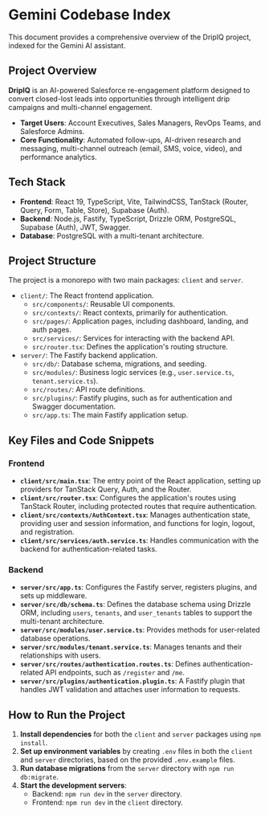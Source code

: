 
# Gemini Codebase Index

This document provides a comprehensive overview of the DripIQ project, indexed for the Gemini AI assistant.

## Project Overview

**DripIQ** is an AI-powered Salesforce re-engagement platform designed to convert closed-lost leads into opportunities through intelligent drip campaigns and multi-channel engagement.

- **Target Users**: Account Executives, Sales Managers, RevOps Teams, and Salesforce Admins.
- **Core Functionality**: Automated follow-ups, AI-driven research and messaging, multi-channel outreach (email, SMS, voice, video), and performance analytics.

## Tech Stack

- **Frontend**: React 19, TypeScript, Vite, TailwindCSS, TanStack (Router, Query, Form, Table, Store), Supabase (Auth).
- **Backend**: Node.js, Fastify, TypeScript, Drizzle ORM, PostgreSQL, Supabase (Auth), JWT, Swagger.
- **Database**: PostgreSQL with a multi-tenant architecture.

## Project Structure

The project is a monorepo with two main packages: `client` and `server`.

- `client/`: The React frontend application.
  - `src/components/`: Reusable UI components.
  - `src/contexts/`: React contexts, primarily for authentication.
  - `src/pages/`: Application pages, including dashboard, landing, and auth pages.
  - `src/services/`: Services for interacting with the backend API.
  - `src/router.tsx`: Defines the application's routing structure.
- `server/`: The Fastify backend application.
  - `src/db/`: Database schema, migrations, and seeding.
  - `src/modules/`: Business logic services (e.g., `user.service.ts`, `tenant.service.ts`).
  - `src/routes/`: API route definitions.
  - `src/plugins/`: Fastify plugins, such as for authentication and Swagger documentation.
  - `src/app.ts`: The main Fastify application setup.

## Key Files and Code Snippets

### Frontend

- **`client/src/main.tsx`**: The entry point of the React application, setting up providers for TanStack Query, Auth, and the Router.
- **`client/src/router.tsx`**: Configures the application's routes using TanStack Router, including protected routes that require authentication.
- **`client/src/contexts/AuthContext.tsx`**: Manages authentication state, providing user and session information, and functions for login, logout, and registration.
- **`client/src/services/auth.service.ts`**: Handles communication with the backend for authentication-related tasks.

### Backend

- **`server/src/app.ts`**: Configures the Fastify server, registers plugins, and sets up middleware.
- **`server/src/db/schema.ts`**: Defines the database schema using Drizzle ORM, including `users`, `tenants`, and `user_tenants` tables to support the multi-tenant architecture.
- **`server/src/modules/user.service.ts`**: Provides methods for user-related database operations.
- **`server/src/modules/tenant.service.ts`**: Manages tenants and their relationships with users.
- **`server/src/routes/authentication.routes.ts`**: Defines authentication-related API endpoints, such as `/register` and `/me`.
- **`server/src/plugins/authentication.plugin.ts`**: A Fastify plugin that handles JWT validation and attaches user information to requests.

## How to Run the Project

1.  **Install dependencies** for both the `client` and `server` packages using `npm install`.
2.  **Set up environment variables** by creating `.env` files in both the `client` and `server` directories, based on the provided `.env.example` files.
3.  **Run database migrations** from the `server` directory with `npm run db:migrate`.
4.  **Start the development servers**:
    - Backend: `npm run dev` in the `server` directory.
    - Frontend: `npm run dev` in the `client` directory.
